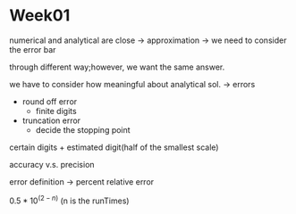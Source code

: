 # Week01

numerical and analytical are close → approximation → we need to consider the error bar

through different way;however, we want the same answer.

we have to consider how meaningful about analytical sol. → errors

- round off error
    - finite digits
- truncation error
    - decide the stopping point

certain digits + estimated digit(half of the smallest scale)

accuracy v.s. precision

error definition → percent relative error

$0.5 * 10 ^ {(2 - n)}$ (n is the runTimes)